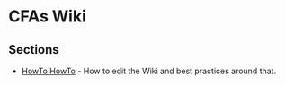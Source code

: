 # CFAs Wiki

## Sections

* [HowTo HowTo](./README.md) - How to edit the Wiki and best practices around that.
